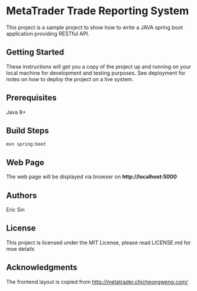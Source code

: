 # MetaTrader Trade Reporting System
This project is a sample project to show how to write a JAVA spring boot application providing RESTful API. 

## Getting Started
These instructions will get you a copy of the project up and running on your local machine for development and testing purposes. See deployment for notes on how to deploy the project on a live system.

## Prerequisites
Java 8+

## Build Steps
```
mvn spring:boot
```

## Web Page
The web page will be displayed via browser on **http://localhost:5000**

## Authors
Eric Sin

## License
This project is licensed under the MIT License, please read LICENSE.md for moe details 

## Acknowledgments
The frontend layout is copied from http://metatrader.chicheongweng.com/
